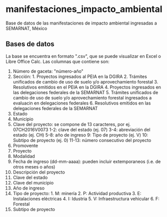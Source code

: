 # manifestaciones_impacto_ambiental
Base de datos de las manifestaciones de impacto ambiental ingresadas a SEMARNAT, México

## Bases de datos
La base se encuentra en formato ".csv", que se puede visualizar en Excel o Libre Office Calc. 
Las columnas que contiene son:
  1. Número de gaceta: "número-año"
  2. Sección:
    1. Proyectos ingresados al PEIA en la DGIRA
    2. Trámites unificados de cambio de uso de suelo y/o aprovechamiento forestal
    3. Resolutivos emitidos en el PEIA en la DGIRA
    4. Proyectos ingresados en las delegaciones federales de la SEMARNAT
    5. Trámites unificados de cambio de uso de suelo y/o aprovechamiento forestal ingresados a evaluacin en delegaciones federales
    6. Resolutivos emitidos en las delegaciones federales de la SEMARNAT
  3. Estado
  4. Municipio
  5. Clave del proyecto: se compone de 13 caracteres, por ej. 07CH2016V0073
    1-2: clave del estado (ej. 07)
    3-4: abreviación del estado (ej. CH)
    5-8: año de ingreso
    9: Tipo de proyecto (ej. V)
    10: Subtipo de proyecto (ej. 0)
    11-13: número consecutivo del proyecto   
  6. Promovente
  7. Proyecto
  8. Modalidad
  9. Fecha de ingreso (dd-mm-aaaa): pueden incluir extemporaneos (i.e. de otros meses o años)
  10. Descripción del proyecto
  11. Clave del estado
  12. Clave del municipio
  13. Año de ingreso
  14. Tipo de proyecto:
    1. M: minería
    2. P: Actividad productiva
    3. E: Instalaciones eléctricas
    4. I: Idustria
    5. V: Infraestructura vehicular
    6. F: Forestal
  15. Subtipo de proyecto
  
    

